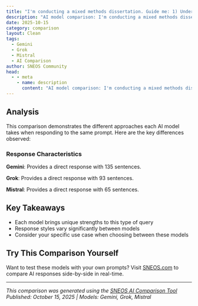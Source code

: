 ```yaml
---
title: "I'm conducting a mixed methods dissertation. Guide me: 1) Understand university requirements for mixed methods dissertations"
description: "AI model comparison: I'm conducting a mixed methods dissertation. Guide me: 1) Understand university requirements for mix..."
date: 2025-10-15
category: comparison
layout: Clean
tags:
  - Gemini
  - Grok
  - Mistral
  - AI Comparison
author: SNEOS Community
head:
  - - meta
    - name: description
      content: "AI model comparison: I'm conducting a mixed methods dissertation. Guide me: 1) Understand university requirements for mixed methods dissertat..."
---
```


<ChatComparison
  title="I'm conducting a mixed methods dissertation. Guide me: 1) Understand university requirements for mixed methods dissertations"
  prompt="I'm conducting a mixed methods dissertation. Guide me: 1) Understand university requirements for mixed methods dissertations"
  :responses='{"Gemini": "Conducting a mixed methods dissertation is an exciting and rigorous endeavor! The key to navigating university requirements is to be proactive and systematic. Here\u0027s a comprehensive guide to help you understand what\u0027s expected:\n\n---\n\n### Understanding University Requirements for Mixed Methods Dissertations\n\nThe requirements for mixed methods dissertations often build upon general dissertation standards but include specific expectations for integrating qualitative and quantitative research.\n\n**I. Start with Official University \u0026 Departmental Documentation (Your Primary Sources)**\n\nThis is your absolute first step. Do not rely solely on anecdotes or assumptions.\n\n1.  **University Graduate School Handbook/Website:**\n    *   **General Formatting \u0026 Style Guide:** This will dictate things like margins, font, citation style (APA, Chicago, MLA, etc.), abstract length, table/figure presentation, page numbering, and general chapter structure. These apply to ALL dissertations, including mixed methods.\n    *   **Submission Deadlines \u0026 Procedures:** Critical for planning your timeline.\n    *   **Dissertation Committee Requirements:** How many members? What level of academic appointment? Often, for mixed methods, having at least one committee member with strong qualitative expertise and another with strong quantitative expertise is highly recommended or even implicitly required.\n    *   **IRB (Institutional Review Board) Procedures:** Mixed methods often involves collecting different types of data, which might necessitate specific considerations for consent, data storage, and ethical review for both qualitative and quantitative components.\n    *   **Oral Defense Guidelines:** How is it structured? What\u0027s the process?\n\n2.  **Departmental/Program Specific Guidelines:**\n    *   **Methodology Expectations:** This is where you\u0027ll find the most specific guidance for mixed methods.\n        *   **Preferred Mixed Methods Designs:** Some departments or fields may have a preference for certain designs (e.g., sequential exploratory, convergent parallel, explanatory sequential). While not always prescriptive, understanding common approaches in your discipline is crucial.\n        *   **Rigor \u0026 Quality Criteria:** What are their expectations for demonstrating rigor in *both* qualitative (e.g., trustworthiness, credibility, transferability, dependability, confirmability) and quantitative (e.g., validity, reliability, generalizability) strands? How are these applied to the *integration*?\n        *   **Scope \u0026 Length:** Is there an expected length for the methods section? For the overall dissertation? How much detail is expected for each component?\n        *   **Chapter Structure Variations:** While most follow Intro-Lit Review-Methods-Results-Discussion, some departments might have slightly different expectations for how mixed methods results are presented (e.g., separate qualitative and quantitative results chapters followed by an integrated discussion, or an integrated results chapter).\n        *   **Sample Size Considerations:** What are the general expectations for qualitative and quantitative sample sizes within your discipline, especially when they are linked in an MM design?\n\n3.  **Review Past Dissertations (The Unofficial Guide):**\n    *   **Your University\u0027s Library/Dissertation Database:** Look specifically for mixed methods dissertations completed in your department or a closely related one.\n    *   **What to Look For:**\n        *   **Structure:** How did they organize their methods, results, and discussion chapters?\n        *   **Justification:** How did they justify the use of mixed methods? What frameworks did they cite?\n        *   **Integration:** Crucially, how did they *integrate* the qualitative and quantitative data and findings? Did they use specific integration points (e.g., connecting, embedding, merging)?\n        *   **Methodological Detail:** How much detail did they provide for each strand?\n        *   **Language \u0026 Tone:** How did they discuss the strengths and limitations of their mixed methods approach?\n        *   **Committee Members:** Who were their advisors and committee members? This can give you an idea of who has experience with mixed methods in your department.\n\n**II. Engage with Key Stakeholders (Your Human Resources)**\n\n1.  **Your Dissertation Advisor/Chair:**\n    *   **The Single Most Important Resource:** Your advisor is your primary guide. They know the university, departmental, and committee expectations best.\n    *   **Early \u0026 Frequent Discussion:** Talk to them *early* about your mixed methods design. Discuss the specific requirements, their personal expectations, and how they envision the process unfolding.\n    *   **Committee Formation:** Discuss the ideal composition of your committee, particularly ensuring you have members with expertise in mixed methods and/or both qualitative and quantitative methodologies.\n\n2.  **Your Dissertation Committee:**\n    *   **Diverse Perspectives:** Once formed, present your mixed methods proposal to your committee. Be prepared for questions and feedback on both the individual qualitative and quantitative components, *and especially on the integration strategy*.\n    *   **Clarify Expectations:** Ask direct questions about their expectations for the methods chapter, results presentation, and discussion. Different committee members may have different levels of comfort or expertise with mixed methods.\n\n3.  **Graduate Student Peers/Alumni:**\n    *   **Informal Insights:** Talk to other graduate students or recent graduates who have successfully completed mixed methods dissertations in your department. They can offer practical tips, cautionary tales, and insights into the unofficial \u0022norms.\u0022\n\n4.  **University Research Support Services:**\n    *   **Writing Centers:** Many universities have graduate-level writing support that can help with dissertation structure, clarity, and adherence to style guides.\n    *   **Statistical Consulting Services:** If your quantitative strand involves complex analyses, consult with a university statistician early in the process. They can often provide guidance on data analysis plan requirements.\n    *   **Qualitative Research Centers/Groups:** Some universities have groups or labs dedicated to qualitative research methods, which can offer methodological support.\n\n**III. Specific Requirements for Mixed Methods Dissertation Components**\n\nWhile following general dissertation chapter structure, a mixed methods dissertation requires specific attention to the \u0022integration\u0022 aspect throughout:\n\n1.  **Abstract:**\n    *   Clearly state that it is a mixed methods study.\n    *   Briefly describe the specific mixed methods design (e.g., \u0022This sequential explanatory mixed methods study...\u0022)\n    *   Summarize the rationale for using mixed methods.\n    *   Mention key findings from both quantitative and qualitative strands and how they converge or build upon each other.\n\n2.  **Introduction:**\n    *   Introduce the research problem and justify the need for research that combines different approaches.\n    *   Provide an early rationale for the use of mixed methods, explaining why a single method would be insufficient to answer your research questions.\n    *   State your mixed methods research questions, often with separate qual and quant questions leading to an integrated mixed methods question.\n\n3.  **Literature Review:**\n    *   Review relevant literature from both qualitative and quantitative paradigms.\n    *   Highlight gaps in the literature that a mixed methods approach is uniquely positioned to address.\n    *   If applicable, review existing mixed methods studies in your area to show precedent or identify where your study contributes.\n\n4.  **Methodology Chapter (The Most Crucial Section for MM):**\n    *   **Mixed Methods Paradigm/Philosophy:** Briefly explain your philosophical stance (e.g., pragmatism) that underpins your choice of MM.\n    *   **Mixed Methods Design:**\n        *   Clearly articulate your chosen design (e.g., Sequential Explanatory, Convergent Parallel, Exploratory Sequential, Embedded, etc.).\n        *   Provide a visual diagram of your design (a flowchart is highly recommended and often expected).\n        *   Justify *why* this specific design is appropriate for your research questions.\n    *   **Quantitative Strand:**\n        *   Research design (e.g., experimental, quasi-experimental, survey)\n        *   Participants/Sampling (size, recruitment)\n        *   Data collection instruments\n        *   Data analysis plan (specific statistical tests)\n        *   Validity and Reliability considerations\n    *   **Qualitative Strand:**\n        *   Research design (e.g., phenomenology, grounded theory, ethnography, case study)\n        *   Participants/Sampling (size, recruitment, rationale for depth over breadth)\n        *   Data collection methods (e.g., interviews, focus groups, observations)\n        *   Data analysis plan (e.g., thematic analysis, content analysis, coding strategies)\n        *   Trustworthiness/Rigor criteria (credibility, transferability, dependability, confirmability)\n    *   **Integration:**\n        *   This section is absolutely critical. Explain *how, when, and why* you will integrate the quantitative and qualitative data/findings.\n        *   What is the *purpose* of the integration (e.g., triangulation, complementarity, expansion, development, initiation)?\n        *   At what *stage* will integration occur (e.g., during data collection, analysis, interpretation)?\n        *   What *strategies* will you use (e.g., merging data in a matrix, connecting qualitative themes to quantitative findings, transforming qualitative data into quantitative variables, using a joint display)?\n    *   **Ethical Considerations:** Address ethical issues for both strands and for the overall integrated study.\n    *   **Researcher Positionality:** (More common for qual, but important to acknowledge in MM).\n\n5.  **Results Chapter:**\n    *   **Clear Organization:** How you present results is often a point of discussion with your committee. Common approaches:\n        *   **Sequential Presentation:** Quantitative results, then Qualitative results, followed by an integrated discussion of findings.\n        *   **Integrated Presentation:** Present findings thematically or by research question, weaving together quantitative and qualitative data *within* each section.\n        *   Use joint displays (tables or figures that combine both types of data) to visually demonstrate integration.\n    *   Clearly label and distinguish between quantitative and qualitative findings.\n\n6.  **Discussion Chapter:**\n    *   **Integrated Interpretation:** Do not simply summarize results. Interpret how the quantitative and qualitative findings relate to each other, to your research questions, and to the existing literature.\n    *   **Address Integration:** Explicitly discuss what the integration revealed, the insights gained, and how the findings converge, diverge, or complement each other.\n    *   **Strengths \u0026 Limitations:** Discuss the strengths and limitations of *both* the individual methods and the *overall mixed methods design*.\n    *   **Implications:** Present implications for theory, practice, and future research, stemming from the integrated findings.\n\n7.  **Conclusion:**\n    *   Summarize the main integrated findings and their significance.\n    *   Reiterate the unique contribution of your mixed methods approach.\n\n---\n\nBy systematically approaching these points, engaging with your university\u0027s resources, and maintaining open communication with your advisor and committee, you\u0027ll be well-prepared to meet the requirements for your mixed methods dissertation. Good luck!", "Grok": "### Understanding University Requirements for Mixed Methods Dissertations\n\nMixed methods research combines qualitative and quantitative approaches to provide a more comprehensive understanding of a research problem. For dissertations, university requirements can vary significantly by institution, field (e.g., social sciences, education, health sciences), and even department. Below, I\u0027ll guide you through key aspects based on common practices in academic research. **Always prioritize your specific university\u0027s guidelines**, as they supersede general advice. Check your graduate handbook, consult your advisor or committee, and review examples of approved dissertations in your program.\n\n#### 1. **Core University Expectations**\n   - **Alignment with Program Standards**: Most universities require dissertations to demonstrate rigorous methodology, ethical compliance, and contribution to the field. Mixed methods must justify why integration of qual/quant data is superior to single-method approaches (e.g., via triangulation for validity). If your program is primarily qualitative or quantitative, you may need to explicitly defend the mixed methods choice in your proposal.\n   - **Formatting and Structure**: Follow your institution\u0027s style guide (e.g., APA 7th edition, Chicago, or MLA). Common structure includes:\n     - Introduction (problem statement, rationale for mixed methods).\n     - Literature Review.\n     - Methodology (detailed explanation of design, e.g., convergent parallel, explanatory sequential; sampling; data collection/analysis tools like NVivo for qual or SPSS for quant).\n     - Results (integrated findings, not siloed).\n     - Discussion (implications, limitations).\n     - Appendices (IRB approval, instruments).\n     Expect page minimums (e.g., 100-200 pages) and submission formats (e.g., PDF via ProQuest).\n   - **Committee Approval**: Propose your mixed methods design early. Committees often scrutinize integration\u2014ensure your plan shows how qual and quant strands inform each other, not just coexist.\n\n#### 2. **Methodological Rigor Requirements**\n   - **Justification and Design**: Universities like those following Creswell and Plano Clark\u0027s frameworks (e.g., in their book *Designing and Conducting Mixed Methods Research*) expect you to specify a design type:\n     - **Convergent**: Collect qual/quant simultaneously, merge for analysis.\n     - **Explanatory Sequential**: Quant first, qual to explain results.\n     - **Exploratory Sequential**: Qual first, quant to test findings.\n     Cite established paradigms (e.g., pragmatism) to rationalize your approach.\n   - **Sampling and Integration**: Address mixed sampling strategies (e.g., purposive for qual, random for quant). Universities emphasize how you\u0027ll integrate data (e.g., joint displays in tables/figures) to avoid \u0022method silos.\u0022 Ethical integration is key\u2014ensure no data dominates without justification.\n   - **Validity and Reliability**: Demonstrate trustworthiness (e.g., member checking for qual, statistical power for quant) and address biases in mixing methods.\n\n#### 3. **Ethical and Practical Requirements**\n   - **IRB/Human Subjects Review**: All data collection needs Institutional Review Board (IRB) approval. Mixed methods often involve dual protocols (e.g., surveys \u002B interviews), so detail protections for participants across methods. Universities require evidence of informed consent, confidentiality, and risk mitigation.\n   - **Feasibility**: Programs assess if your timeline, resources (e.g., software, funding for transcription), and expertise align. If you\u0027re new to mixed methods, some require coursework or certification (e.g., in stats or qual analysis).\n   - **Data Management**: Follow GDPR/FERPA or institutional data policies for storage, especially with combined datasets. Open-access mandates (e.g., via university repositories) may apply.\n\n#### 4. **Common Variations by Institution**\n   - **Research-Intensive Universities (e.g., Harvard, UCLA)**: Emphasize theoretical innovation and publication potential. Mixed methods are common in interdisciplinary fields; expect peer-reviewed citations for your design.\n   - **Teaching-Focused or Regional Schools**: May prioritize practical applicability and accessibility, with less emphasis on advanced stats but more on clear integration.\n   - **Online/Professional Programs**: Flexible but require robust virtual data collection plans (e.g., Zoom interviews \u002B online surveys).\n   - **International Differences**: In the UK/EU (e.g., per ESRC guidelines), focus on reflexivity; in Australia, align with NHMRC ethics. U.S. schools often reference AERA standards for education research.\n\n#### Next Steps for Your Dissertation\n- **Review Resources**: Start with your university\u0027s graduate school website (search \u0022[Your University] dissertation guidelines\u0022). Key texts: *Mixed Methods Research* by Vicki Plano Clark or university templates.\n- **Seek Guidance**: Schedule a meeting with your advisor to map requirements to your topic. Join mixed methods workshops (e.g., via MMIRA.org).\n- **Pilot Test**: If possible, run a small-scale version to refine your approach and meet preliminary approvals.\n\nIf you provide more details (e.g., your field, university, or specific concerns like proposal writing), I can tailor this further. What\u0027s your research topic or the next part of your query (you mentioned \u00221)\u0022\u2014is there a 2)?", "Mistral": "Conducting a mixed methods dissertation involves integrating both quantitative and qualitative research approaches. Understanding your university\u0027s specific requirements is crucial for ensuring your dissertation meets all necessary standards. Here are some general steps and considerations to guide you:\n\n### 1. Understand University Requirements\n\n#### a. Review University Guidelines\n- **Dissertation Handbook**: Most universities have a dissertation handbook or guidelines that outline the requirements for structure, formatting, and content.\n- **Departmental Guidelines**: Check if your department has additional or specific guidelines for mixed methods research.\n\n#### b. Consult with Your Advisor\n- **Regular Meetings**: Schedule regular meetings with your advisor to discuss your progress and ensure you are meeting all requirements.\n- **Feedback**: Seek feedback on your research design, methodology, and preliminary findings.\n\n#### c. Ethics and IRB Approval\n- **Ethical Considerations**: Ensure your research adheres to ethical guidelines, especially if it involves human subjects.\n- **IRB Approval**: Obtain Institutional Review Board (IRB) approval if required.\n\n### 2. Structure of a Mixed Methods Dissertation\n\n#### a. Introduction\n- **Background**: Provide context and background information.\n- **Research Questions**: Clearly state your research questions or hypotheses.\n- **Significance**: Explain the significance of your study.\n\n#### b. Literature Review\n- **Theoretical Framework**: Discuss the theoretical framework guiding your study.\n- **Previous Research**: Summarize relevant previous research.\n- **Gaps in Literature**: Identify gaps that your study aims to address.\n\n#### c. Methodology\n- **Research Design**: Describe your mixed methods research design (e.g., convergent parallel, explanatory sequential, exploratory sequential).\n- **Quantitative Methods**: Detail your quantitative methods, including sampling, data collection, and analysis.\n- **Qualitative Methods**: Detail your qualitative methods, including sampling, data collection, and analysis.\n- **Integration**: Explain how you will integrate the quantitative and qualitative data.\n\n#### d. Results\n- **Quantitative Results**: Present your quantitative findings, including tables, graphs, and statistical analyses.\n- **Qualitative Results**: Present your qualitative findings, including themes, quotes, and narrative descriptions.\n- **Integrated Results**: Discuss how the quantitative and qualitative results complement or contrast each other.\n\n#### e. Discussion\n- **Interpretation**: Interpret your findings in the context of your research questions and the literature.\n- **Implications**: Discuss the theoretical and practical implications of your findings.\n- **Limitations**: Acknowledge any limitations of your study.\n- **Future Research**: Suggest areas for future research.\n\n#### f. Conclusion\n- **Summary**: Summarize your key findings.\n- **Contributions**: Highlight the contributions of your study.\n- **Recommendations**: Provide recommendations based on your findings.\n\n### 3. Formatting and Style\n\n#### a. Formatting Guidelines\n- **Citation Style**: Follow the required citation style (e.g., APA, MLA, Chicago).\n- **Page Layout**: Ensure your document adheres to the required page layout, including margins, font size, and spacing.\n- **Tables and Figures**: Format tables and figures according to the guidelines.\n\n#### b. Appendices\n- **Supplementary Materials**: Include any supplementary materials, such as questionnaires, interview protocols, and additional data.\n\n### 4. Final Steps\n\n#### a. Proofreading\n- **Self-Review**: Carefully proofread your dissertation for grammar, spelling, and formatting errors.\n- **Peer Review**: Consider having peers or a professional editor review your work.\n\n#### b. Submission\n- **Electronic Submission**: Follow the university\u0027s guidelines for electronic submission.\n- **Hard Copy**: If required, submit the specified number of hard copies.\n\n### 5. Defense Preparation\n\n#### a. Practice Presentation\n- **Mock Defense**: Practice your defense presentation with your advisor or peers.\n- **Anticipate Questions**: Prepare for potential questions from your committee.\n\n#### b. Committee Feedback\n- **Incorporate Feedback**: Be prepared to incorporate feedback from your committee into your final dissertation.\n\nBy following these steps and consulting your university\u0027s specific guidelines, you can ensure that your mixed methods dissertation meets all necessary requirements and standards. Good luck with your research!"}' published-date="{DateTime.UtcNow:HH:mm}"
/>

## Analysis

This comparison demonstrates the different approaches each AI model takes when responding to the same prompt. Here are the key differences observed:

### Response Characteristics

**Gemini**: Provides a direct response with 135 sentences. 

**Grok**: Provides a direct response with 93 sentences. 

**Mistral**: Provides a direct response with 65 sentences. 

## Key Takeaways

- Each model brings unique strengths to this type of query
- Response styles vary significantly between models
- Consider your specific use case when choosing between these models

## Try This Comparison Yourself

Want to test these models with your own prompts? Visit [SNEOS.com](https://sneos.com) to compare AI responses side-by-side in real-time.

---

*This comparison was generated using the [SNEOS AI Comparison Tool](https://sneos.com)*
*Published: October 15, 2025 | Models: Gemini, Grok, Mistral*
